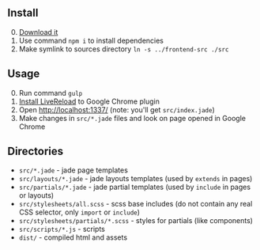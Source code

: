 Install
-------

0. [Download it](https://github.com/jmas/frontend-skeleton/archive/master.zip)
1. Use command `npm i` to install dependencies
2. Make symlink to sources directory `ln -s ../frontend-src ./src`

Usage
-----

0. Run command `gulp`
1. [Install LiveReload](https://chrome.google.com/webstore/detail/livereload/jnihajbhpnppcggbcgedagnkighmdlei) to Google Chrome plugin
2. Open [http://localhost:1337/](http://localhost:1337/) (note: you'll get `src/index.jade`)
3. Make changes in `src/*.jade` files and look on page opened in Google Chrome

Directories
-----------

* `src/*.jade` - jade page templates
* `src/layouts/*.jade` - jade layouts templates (used by `extends` in pages)
* `src/partials/*.jade` - jade partial templates (used by `include` in pages or layouts)
* `src/stylesheets/all.scss` - scss base includes (do not contain any real CSS selector, only `import` or `include`)
* `src/stylesheets/partials/*.scss` - styles for partials (like components)
* `src/scripts/*.js` - scripts
* `dist/` - compiled html and assets

